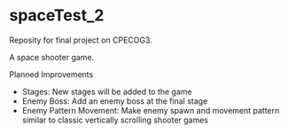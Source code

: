 # spaceTest_2

Reposity for final project on CPECOG3. 

A space shooter game.

Planned Improvements
* Stages: New stages will be added to the game
* Enemy Boss: Add an enemy boss at the final stage
* Enemy Pattern Movement: Make enemy spawn and movement pattern similar to classic vertically scrolling shooter games
